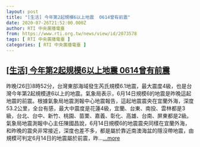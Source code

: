 ```yaml
---
layout: post
title: "[生活] 今年第2起規模6以上地震  0614曾有前震"
date: 2020-07-26T21:52:00.000Z
author: RTI 中央廣播電臺
from: https://www.rti.org.tw/news/view/id/2073578
tags: [ RTI 中央廣播電臺 ]
categories: [ RTI 中央廣播電臺 ]
---
```

<!--1595800320000-->
[[生活] 今年第2起規模6以上地震  0614曾有前震](https://www.rti.org.tw/news/view/id/2073578)
------

<div>
昨晚(26日)8時52分，台灣東部海域發生芮氏規模6.1地震，最大震度4級，也是台灣今年第2起規模達6以上的地震。氣象局表示，6月14日規模6的地震是昨晚這起地震的前震。根據氣象局地震測報中心地震報告，這起地震震央在宜蘭外海，深度53.2公里，全台有感，最大中震度是花蓮4級，宜蘭、台東、南投、雲林都是3級，台北、台中、新竹、桃園、苗栗、嘉義、彰化、高雄、台南、屏東都是2級。氣象局地震測報中心主任陳國昌說，6月14日規模6的地震震央同樣在宜蘭外海，和昨晚的震央非常接近，深度也差不多，都是屬於靠近南澳海盆的隱沒帶地震，由規模可判定6月14日的地震屬於前震，昨...<a target="_blank" href="https://www.rti.org.tw/news/view/id/2073578">...more</a>
</div>
